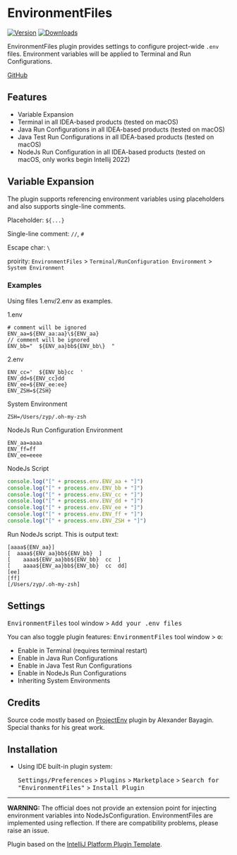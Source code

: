 # EnvironmentFiles


[![Version](https://img.shields.io/jetbrains/plugin/v/17044-projectenv.svg)](https://plugins.jetbrains.com/plugin/23829)
[![Downloads](https://img.shields.io/jetbrains/plugin/d/17044.svg)](https://plugins.jetbrains.com/plugin/23829)


<!-- Plugin description -->

EnvironmentFiles plugin provides settings to configure project-wide `.env` files.
Environment variables will be applied to Terminal and Run Configurations.


[GitHub](https://github.com/azbh111/EnvironmentFiles)

## Features
* Variable Expansion
* Terminal in all IDEA-based products (tested on macOS)
* Java Run Configurations in all IDEA-based products (tested on macOS)
* Java Test Run Configurations in all IDEA-based products (tested on macOS)
* NodeJs Run Configuration in all IDEA-based products (tested on macOS, only works begin Intellij 2022)

## Variable Expansion

The plugin supports referencing environment variables using placeholders and also supports single-line comments.

Placeholder: `${...}`

Single-line comment: `//`, `#`

Escape char: `\ `

proirity: `EnvironmentFiles` > `Terminal/RunConfiguration Environment` > `System Environment`


### Examples
Using files 1.env/2.env as examples.

1.env
```shell
# comment will be ignored
ENV_aa=${ENV_aa:aa}\${ENV_aa}
// comment will be ignored
ENV_bb="  ${ENV_aa}bb${ENV_bb\}  "
```

2.env
```shell
ENV_cc='  ${ENV_bb}cc  '
ENV_dd=${ENV_cc}dd
ENV_ee=${ENV_ee:ee}
ENV_ZSH=${ZSH}
```

System Environment
```shell
ZSH=/Users/zyp/.oh-my-zsh
```

NodeJs Run Configuration Environment
```shell
ENV_aa=aaaa
ENV_ff=ff
ENV_ee=eeee
```

NodeJs Script
```js
console.log("[" + process.env.ENV_aa + "]")
console.log("[" + process.env.ENV_bb + "]")
console.log("[" + process.env.ENV_cc + "]")
console.log("[" + process.env.ENV_dd + "]")
console.log("[" + process.env.ENV_ee + "]")
console.log("[" + process.env.ENV_ff + "]")
console.log("[" + process.env.ENV_ZSH + "]")
```


Run NodeJs script. This is output text:
```
[aaaa${ENV_aa}]
[  aaaa${ENV_aa}bb${ENV_bb}  ]
[    aaaa${ENV_aa}bb${ENV_bb}  cc  ]
[    aaaa${ENV_aa}bb${ENV_bb}  cc  dd]
[ee]
[ff]
[/Users/zyp/.oh-my-zsh]
```



## Settings
<kbd>EnvironmentFiles</kbd> tool window > <kbd>Add your .env files</kbd>

You can also toggle plugin features: <kbd>EnvironmentFiles</kbd> tool window > <kbd>⚙️</kbd>:
* Enable in Terminal (requires terminal restart)
* Enable in Java Run Configurations
* Enable in Java Test Run Configurations
* Enable in NodeJs Run Configurations
* Inheriting System Environments

## Credits
Source code mostly based on [ProjectEnv](https://github.com/BredoGen/ProjectEnv) plugin by Alexander Bayagin. Special thanks for his great work.
<!-- Plugin description end -->

## Installation

- Using IDE built-in plugin system:

  <kbd>Settings/Preferences</kbd> > <kbd>Plugins</kbd> > <kbd>Marketplace</kbd> > <kbd>Search for "EnvironmentFiles"</kbd> >
  <kbd>Install Plugin</kbd>

---
**WARNING:** The official does not provide an extension point for injecting environment variables into NodeJsConfiguration. EnvironmentFiles are implemented using reflection. If there are compatibility problems, please raise an issue.

Plugin based on the [IntelliJ Platform Plugin Template][template].

[template]: https://github.com/JetBrains/intellij-platform-plugin-template
